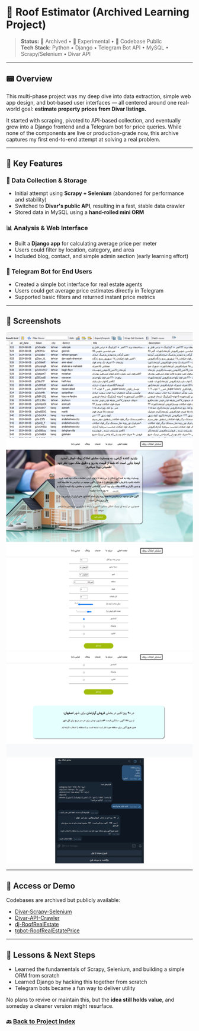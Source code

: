 # 🚀 Roof Estimator (Archived Learning Project)

> **Status:** 🔐 Archived • 🧪 Experimental • 📁 Codebase Public  
> **Tech Stack:** Python • Django • Telegram Bot API • MySQL • Scrapy/Selenium • Divar API

---

## 📟 Overview

This multi-phase project was my deep dive into data extraction, simple web app design, and bot-based user interfaces — all centered around one real-world goal: **estimate property prices from Divar listings.**

It started with scraping, pivoted to API-based collection, and eventually grew into a Django frontend and a Telegram bot for price queries. While none of the components are live or production-grade now, this archive captures my first end-to-end attempt at solving a real problem.

---

## 🧹 Key Features

### 🧐 Data Collection & Storage
- Initial attempt using **Scrapy + Selenium** (abandoned for performance and stability)
- Switched to **Divar's public API**, resulting in a fast, stable data crawler
- Stored data in MySQL using a **hand-rolled mini ORM**

### 📊 Analysis & Web Interface
- Built a **Django app** for calculating average price per meter
- Users could filter by location, category, and area
- Included blog, contact, and simple admin section (early learning effort)

### 📢 Telegram Bot for End Users
- Created a simple bot interface for real estate agents
- Users could get average price estimates directly in Telegram
- Supported basic filters and returned instant price metrics

---

## 📸 Screenshots

![roof-estimator-crawled-db](./assets/roof-estimator-crawled-db.png)
![roof-estimator-home](./assets/roof-estimator-home.png)
![roof-estimator-form](./assets/roof-estimator-form.png)
![roof-estimator-result](./assets/roof-estimator-result.png)
![roof-estimator-tg-result](./assets/roof-estimator-tg-result.png)

---

## 🤝 Access or Demo

Codebases are archived but publicly available:
- [Divar-Scrapy-Selenium](https://github.com/SamEag1e/Divar-Scrapy-Selenium)
- [Divar-API-Crawler](https://github.com/SamEag1e/Divar-API-Crawler)
- [dj-RoofRealEstate](https://github.com/SamEag1e/dj-RoofRealEstate)
- [tgbot-RoofRealEstatePrice](https://github.com/SamEag1e/tgbot-RoofRealEstatePrice)

---

## 🧠 Lessons & Next Steps
- Learned the fundamentals of Scrapy, Selenium, and building a simple ORM from scratch
- Learned Django by hacking this together from scratch
- Telegram bots became a fun way to deliver utility


No plans to revive or maintain this, but the **idea still holds value**, and someday a cleaner version might resurface.

### 🔙 [Back to Project Index](../README.md)
